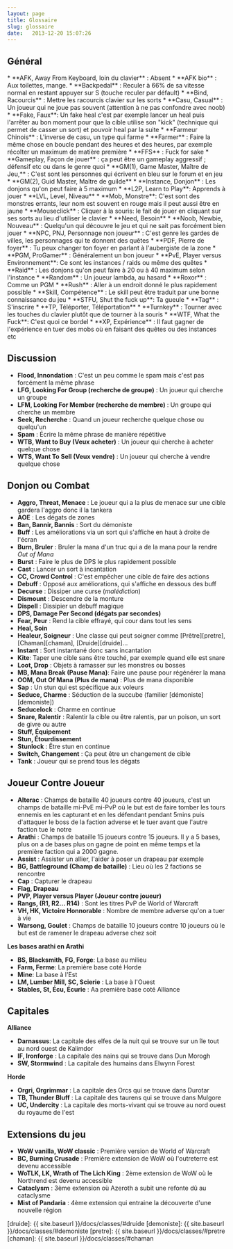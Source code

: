 ```yaml
---
layout: page
title: Glossaire
slug: glossaire
date:   2013-12-20 15:07:26
---
```


<h2 id="general">Général</h2>
* **AFK, Away From Keyboard, loin du clavier** : Absent
* **AFK bio** : Aux toilettes, mange.
* **Backpedal** : Reculer à 66% de sa vitesse normal en restant appuyer sur S (touche reculer par défault)
* **Bind, Racourcis** : Mettre les racourcis clavier sur les sorts
* **Casu, Casual** : Un joueur qui ne joue pas souvent (attention à ne pas confondre avec noob)
* **Fake, Faux**: Un fake heal c'est par exemple lancer un heal puis l'arrêter au bon moment pour que la cible utilise son "kick" (technique qui permet de casser un sort) et pouvoir heal par la suite
* **Farmeur Chinois** : L'inverse de casu, un type qui farme
* **Farmer** : Faire la même chose en boucle pendant des heures et des heures, par exemple récolter un maximum de matière première
* **FFS** : Fuck for sake
* **Gameplay, Façon de jouer** : ça peut être un gameplay aggressif ; défensif etc ou dans le genre quoi
* **GM(1), Game Master, Maître de Jeu,** : C'est sont les personnes qui écrivent en bleu sur le forum et en jeu
* **GM(2), Guid Master, Maître de guilde**
* **Instance, Donjon** : Les donjons qu'on peut faire à 5 maximum
* **L2P, Learn to Play**: Apprends à jouer
* **LVL, Level, Niveau**
* **Mob, Monstre**: C'est sont des monstres errants, leur nom est souvent en rouge mais il peut aussi être en jaune
* **Mouseclick** : Cliquer à la souris: le fait de jouer en cliquant sur ses sorts au lieu d'utiliser le clavier
* **Need, Besoin**
* **Noob, Newbie, Nouveau** : Quelqu'un qui découvre le jeu et qui ne sait pas forcément bien jouer
* **NPC, PNJ, Personnage non joueur** : C'est genre les gardes de villes, les personnages qui te donnent des quêtes
* **PDF, Pierre de foyer** : Tu peux changer ton foyer en parlant à l'aubergiste de la zone
* **PGM, ProGamer** : Généralement un bon joueur
* **PvE, Player versus Environnement**: Ce sont les instances / raids ou même des quêtes
* **Raid** : Les donjons qu'on peut faire à 20 ou à 40 maximum selon l'instance
* **Random** : Un joueur lambda, au hasard
* **Roxor** : Comme un PGM
* **Rush** : Aller à un endroit donné le plus rapidement possible
* **Skill, Compétence** : Le skill peut être traduit par une bonne connaissance du jeu
* **STFU, Shut the fuck up**: Ta gueule
* **Tag** : S'inscrire
* **TP, Téléporter, Téléportation**
* **Turnkey** : Tourner avec les touches du clavier plutôt que de tourner à la souris
* **WTF, What the Fuck**: C'est quoi ce bordel
* **XP, Expérience** : Il faut gagner de l'expérience en tuer des mobs où en faisant des quêtes ou des instances etc

<h2 id="discussion">Discussion</h2>

* **Flood, Innondation** : C'est un peu comme le spam mais c'est pas forcément la même phrase
* **LFG, Looking For Group (recherche de groupe)** : Un joueur qui cherche un groupe
* **LFM, Looking For Member (recherche de membre)** : Un groupe qui cherche un membre
* **Seek, Recherche** : Quand un joueur recherche quelque chose ou quelqu'un
* **Spam** : Écrire la même phrase de manière répétitive
* **WTB, Want to Buy (Veux acheter)** : Un joueur qui cherche à acheter quelque chose
* **WTS, Want To Sell (Veux vendre)** : Un joueur qui cherche à vendre quelque chose

<h2 id="donjon">Donjon ou Combat</h2>

* **Aggro, Threat, Menace** : Le joueur qui a la plus de menace sur une cible gardera l'aggro donc il la tankera
* **AOE** : Les dégats de zones
* **Ban, Bannir, Bannis** : Sort du démoniste
* **Buff** : Les améliorations via un sort qui s'affiche en haut à droite de l'écran
* **Burn, Bruler** : Bruler la mana d'un truc qui a de la mana pour la rendre *Out of Mana*
* **Burst** : Faire le plus de DPS le plus rapidement possible
* **Cast** : Lancer un sort à incantation
* **CC, Crowd Control** : C'est empêcher une cible de faire des actions
* **Debuff** : Opposé aux améliorations, qui s'affiche en dessous des buff
* **Decurse** : Dissiper une curse (*malédiction*)
* **Dismount** : Descendre de la monture
* **Dispell** : Dissipier un debuff magique
* **DPS, Damage Per Second (dégats par secondes)**
* **Fear, Peur** : Rend la cible effrayé, qui cour dans tout les sens
* **Heal, Soin**
* **Healeur, Soigneur** : Une classe qui peut soigner comme [Prêtre][pretre], [Chaman][chaman], [Druide][druide]...
* **Instant** : Sort instantané donc sans incantation
* **Kite**: Taper une cible sans être touché, par exemple quand elle est snare
* **Loot, Drop** : Objets à ramasser sur les monstres ou bosses
* **MB, Mana Break (Pause Mana)**: Faire une pause pour régénérer la mana
* **OOM, Out Of Mana (Plus de mana)** : Plus de mana disponible
* **Sap** : Un stun qui est spécifique aux voleurs
* **Seduce, Charme** : Séduction de la succube (familier [démoniste][demoniste])
* **Seducelock** : Charme en continue
* **Snare, Ralentir** : Ralentir la cible ou être ralentis, par un poison, un sort de givre ou autre
* **Stuff, Équipement**
* **Stun, Étourdissement**
* **Stunlock** : Être stun en continue
* **Switch, Changement** : Ça peut être un changement de cible
* **Tank** : Joueur qui se prend tous les dégats

<h2 id="jcj">Joueur Contre Joueur</h2>

* **Alterac** : Champs de bataille 40 joueurs contre 40 joueurs, c'est un champs de bataille mi-PvE mi-PvP où le but est de faire tomber les tours ennemis en les capturant et en les défendant pendant 5mins puis d'attaquer le boss de la faction adverse et le tuer avant que l'autre faction tue le notre
* **Arathi** : Champs de bataille 15 joueurs contre 15 joueurs. Il y a 5 bases, plus on a de bases plus on gagne de point en même temps et la première faction qui a 2000 gagne.
* **Assist** : Assister un allier, l'aider à poser un drapeau par exemple
* **BG, Battleground (Champ de bataille)** : Lieu où les 2 factions se rencontre
* **Cap** : Capturer le drapeau
* **Flag, Drapeau**
* **PVP, Player versus Player (Joueur contre joueur)**
* **Rangs, (R1, R2... R14)** : Sont les titres PvP de World of Warcraft
* **VH, HK, Victoire Honnorable** : Nombre de membre adverse qu'on a tuer à vie
* **Warsong, Goulet** : Champs de bataille 10 joueurs contre 10 joueurs où le but est de ramener le drapeau adverse chez soit

**Les bases arathi en Arathi**

* **BS, Blacksmith, FG, Forge**: La base au milieu
* **Farm, Ferme**: La première base coté Horde
* **Mine**: La base à l'Est
* **LM, Lumber Mill, SC, Scierie** : La base à l'Ouest
* **Stables, St, Écu, Écurie** : Aa première base coté Alliance

<h2 id="capitales">Capitales</h2>

**Alliance**

* **Darnassus**: La capitale des elfes de la nuit qui se trouve sur un île tout au nord ouest de Kalimdor
* **IF, Ironforge** : La capitale des nains qui se trouve dans Dun Morogh
* **SW, Stormwind** : La capitale des humains dans Elwynn Forest

**Horde**

* **Orgri, Orgrimmar** : La capitale des Orcs qui se trouve dans Durotar
* **TB, Thunder Bluff** : La capitale des taurens qui se trouve dans Mulgore
* **UC, Undercity** : La capitale des morts-vivant qui se trouve au nord ouest du royaume de l'est

<h2 id="extensions">Extensions du jeu</h2>

* **WoW vanilla, WoW classic** : Première version de World of Warcraft
* **BC, Burning Crusade** : Première extension de WoW où l'outreterre est devenu accessible
* **WoTLK, LK, Wrath of The Lich King** : 2ème extension de WoW où le Northrend est devenu accessible
* **Cataclysm** : 3ème extension où Azeroth a subit une refonte dû au cataclysme
* **Mist of Pandaria** : 4ème extension qui entraine la découverte d'une nouvelle région

[druide]: {{ site.baseurl }}/docs/classes/#druide
[demoniste]: {{ site.baseurl }}/docs/classes/#demoniste
[pretre]: {{ site.baseurl }}/docs/classes/#pretre
[chaman]: {{ site.baseurl }}/docs/classes/#chaman
